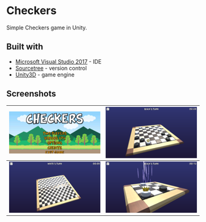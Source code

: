 # Checkers
Simple Checkers game in Unity.


## Built with

* [Microsoft Visual Studio 2017](https://visualstudio.microsoft.com/pl/downloads/) - IDE
* [Sourcetree](https://www.sourcetreeapp.com/) - version control
* [Unity3D](https://unity3d.com/) - game engine

## Screenshots
| <img src="Screenshots/bigboard2.png" width="480"> | <img src="Screenshots/Board.png" width="480"> |
|:-------------------------:|:-------------------------:|
| <img src="Screenshots/BigBoard.png" width="480"> | <img src="Screenshots/Promotion.png" width="480"> |
